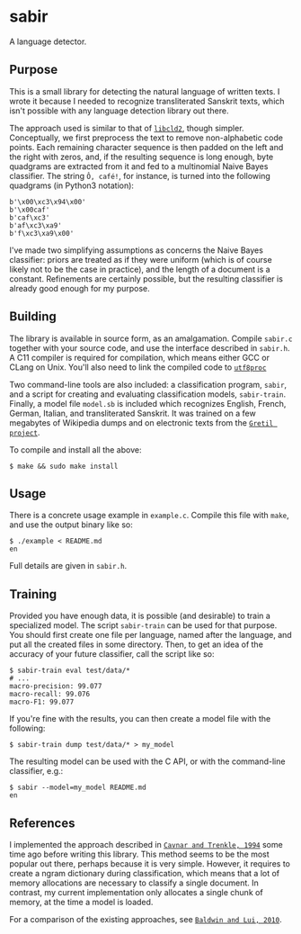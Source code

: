 # sabir

A language detector.

## Purpose

This is a small library for detecting the natural language of written texts. I
wrote it because I needed to recognize transliterated Sanskrit texts, which
isn't possible with any language detection library out there.

The approach used is similar to that of
[`libcld2`](https://github.com/CLD2Owners/cld2), though simpler. Conceptually,
we first preprocess the text to remove non-alphabetic code points. Each
remaining character sequence is then padded on the left and the right with
zeros, and, if the resulting sequence is long enough, byte quadgrams are
extracted from it and fed to a multinomial Naive Bayes classifier. The string
`Ô, café!`, for instance, is turned into the following quadgrams (in Python3
notation):

    b'\x00\xc3\x94\x00'
    b'\x00caf'
    b'caf\xc3'
    b'af\xc3\xa9'
    b'f\xc3\xa9\x00'

I've made two simplifying assumptions as concerns the Naive Bayes classifier:
priors are treated as if they were uniform (which is of course likely not to be
the case in practice), and the length of a document is a constant. Refinements
are certainly possible, but the resulting classifier is already good enough for
my purpose.

## Building

The library is available in source form, as an amalgamation. Compile `sabir.c`
together with your source code, and use the interface described in `sabir.h`. A
C11 compiler is required for compilation, which means either GCC or CLang on
Unix. You'll also need to link the compiled code to
[`utf8proc`](https://github.com/JuliaLang/utf8proc)

Two command-line tools are also included: a classification program, `sabir`, and
a script for creating and evaluating classification models, `sabir-train`.
Finally, a model file `model.sb` is included which recognizes English, French,
German, Italian, and transliterated Sanskrit. It was trained on a few megabytes
of Wikipedia dumps and on electronic texts from the [`Gretil
project`](http://gretil.sub.uni-goettingen.de/).

To compile and install all the above:

    $ make && sudo make install


## Usage

There is a concrete usage example in `example.c`. Compile this file with `make`,
and use the output binary like so:

    $ ./example < README.md
    en

Full details are given in `sabir.h`.

## Training

Provided you have enough data, it is possible (and desirable) to train a
specialized model. The script `sabir-train` can be used for that purpose. You
should first create one file per language, named after the language, and put all
the created files in some directory. Then, to get an idea of the accuracy of
your future classifier, call the script like so:

    $ sabir-train eval test/data/*
    # ...
    macro-precision: 99.077
    macro-recall: 99.076
    macro-F1: 99.077

If you're fine with the results, you can then create a model file with the
following:

    $ sabir-train dump test/data/* > my_model

The resulting model can be used with the C API, or with the command-line
classifier, e.g.:

    $ sabir --model=my_model README.md
    en

## References

I implemented the approach described in [`Cavnar and Trenkle,
1994`](http://citeseerx.ist.psu.edu/viewdoc/download?doi=10.1.1.53.9367&rep=rep1&type=pdf)
some time ago before writing this library. This method seems to be the most
popular out there, perhaps because it is very simple. However, it requires to
create a ngram dictionary during classification, which means that a lot of
memory allocations are necessary to classify a single document. In contrast, my
current implementation only allocates a single chunk of memory, at the time a
model is loaded.

For a comparison of the existing approaches, see [`Baldwin and Lui,
2010`](http://www.aclweb.org/anthology/N10-1027).
